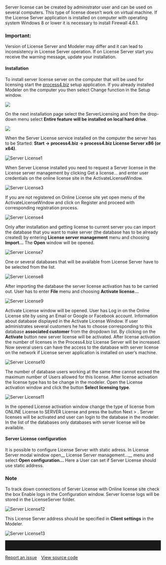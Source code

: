 Server license can be created by administrator user and can be used on several computers. This type of license doesn’t work on virtual machine. If the License Server application is installed on computer with operating system Windows 8 or lower it is necessary to install Firewall 4.6.1.

<div class="info">
  <h3>Important:</h3>

Version of License Server and Modeler may differ and it can lead to inconsistency in License Server operation. If on License Server start you receive the warning message, update your installation.
</div>


#### Installation

To install server license server on the computer that will be used for
licensing start the [process4.biz](http://process4.biz) setup
application. If you already installed Modeler on the computer you then
select Change function in the Setup window.

![](//images.ctfassets.net/utx1h0gfm1om/2E97DsIIgoeSAWoae0USea/207cae3d744a393735b6fa4cef5cbada/329438.png)

On the next installation page select the ServerLicensing and from the
drop-down menu select **Entire feature will be installed on local hard
drive**.

![](//images.ctfassets.net/utx1h0gfm1om/T27vrJmwmIMI8ECQOC8G8/795684f6710ec81d1f10d66d1f16d3b9/329432.png)

When the Server License service installed on the computer the server has
to be Started: **Start -&gt; process4.biz -&gt;
 process4.biz License Server x86 (or x64)**.

![Server License1](//images.ctfassets.net/6mz8d8cle1nl/2ddVOKQsstTugg1SNe1b2K/2e48ccd8f256ab06f51af168f7268fa4/Server_License1.png)



When Server License installed you need to request a Server license in the License server management by clicking Get a license... and enter user credentials on the online license site in the ActivateLicenseWindow. 

![Server License3](//images.ctfassets.net/6mz8d8cle1nl/7GEdTxiV7ekJxyM9N6lCDp/3667cfdf4ec54789adbb23c5683bb719/Server_License3.png)

If you are not registered on Online License site yet open menu of the ActivateLicenseWindow and click on Register and proceed with corresponding registration process. 

![Server License4](//images.ctfassets.net/6mz8d8cle1nl/6KMiA0CPh9IiXQ2lqWla4X/1a4f118e090c46f2e878b58f16c3da60/Server_License4.png)
 
Only after installation and getting license to current server you can import the database that you want to make server (the database has to be already created) by entering __License server management__ menu and choosing __Import…__ 
The __Open__ window will be opened. 

![Server License7](//images.ctfassets.net/6mz8d8cle1nl/64yFGuqp1nRID6RkViCRVA/5a3ee8525b050f854c8d57264e8a62e4/Server_License7.png)
 
One or several databases that will be available from License Server have to be selected from the list.  

![Server License8](//images.ctfassets.net/6mz8d8cle1nl/4jphtE3s157wW6Rr1lax7v/5634bca8fabb54dc0881603d756a0b5d/Server_License8.png)
 
After importing the database the server license activation has to be carried out. User has to enter __File__ menu and choosing __Activate license…__
 
![Server License9](//images.ctfassets.net/6mz8d8cle1nl/733HWCKakhXXZImRriMD1e/1bcb2700208f6bace9b37f5761da4ef9/Server_License9.png)

Activate License window will be opened. User has Log in on the Online License site by using an Email or Google or Facebook account.
Information about database displayed in the Activate License Window. If user administrates several customers he has to choose corresponding to this database __associated customer__ from the dropdown list.
By clicking on the __Activate__ button new server license will be activated. 
After license activation the number of licenses in the Process4.biz License Server will be increased. Now several users can have the access to the database with server license on the network if License server application is installed on user’s machine.

![Server License10](//images.ctfassets.net/6mz8d8cle1nl/ORE07jKdroxAkGOkF2NQ3/02e7f93345e1a35a90b9100f62b3d84a/Server_License10.png)
 
The number of database users working at the same time cannot exceed the maximum number of Users allowed for this license. 
After license activation the license type has to be change in the modeler. Open the License activation window and click the button __Select licensing type__. 

![Server License11](//images.ctfassets.net/6mz8d8cle1nl/6ZcDl8mGwnNqQyA27YAzwo/0c22791108a58759433ff94a516ade24/Server_License11.png)
 
In the opened License activation window change the type of license from ONLINE License to SERVER License and press the button Next > .
Server licenses will be activated and user can login to the database in the modeler. In the list of the databases only databases with server license will be available.

#### Server License configuration

It is possible to configure License Server with static adress. In License Server modal window open__ License Server management...__ menu and select __Open configuration...__ Here a User can set if Server License should use static address.

<div class="info">
  <h3>Note</h3>
To track down connections of Server License with Online license site check the box Enable logs in the Configuration window. Server license logs will be stored in the LicenseServer folder. 
</div>



![Server License12](//images.ctfassets.net/6mz8d8cle1nl/4yDIBukuCE2fNuZC9x7QZX/3f5428a541d0acd38a80c2fda5b4541a/Server_License12.png)
 
This License Server address should be specified in __Client settings__ in the Modeler.

![Server License13](//images.ctfassets.net/6mz8d8cle1nl/44BUhElYTaxx1VhZI9HbqY/cb61ccb2d96322f2439fe80916bdd584/Server_License13.png)


<hr style="padding-top:2rem" />
<a href="https://github.com/process4/docs/issues" target="_blank" class="bgw btn btn-primary btn-lg shadow-sm">Report an issue</a>
<a href="https://github.com/process4/docs" target="_blank" class="bgw btn btn-primary btn-lg shadow-sm" style="margin-left:10px;">View source code</a>